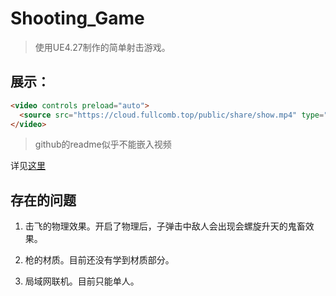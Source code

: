 # Shooting_Game
> 使用UE4.27制作的简单射击游戏。
## 展示：
```html
<video controls preload="auto">
  <source src="https://cloud.fullcomb.top/public/share/show.mp4" type="video/mp4">
</video>
```
> github的readme似乎不能嵌入视频

详见[这里](https://cloud.fullcomb.top/public/share/show.mp4?preview)

## 存在的问题
1. 击飞的物理效果。开启了物理后，子弹击中敌人会出现会螺旋升天的鬼畜效果。

2. 枪的材质。目前还没有学到材质部分。

3. 局域网联机。目前只能单人。
